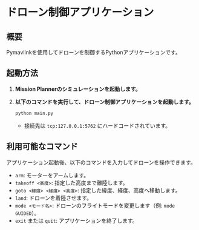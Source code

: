 # ドローン制御アプリケーション

## 概要

Pymavlinkを使用してドローンを制御するPythonアプリケーションです。

## 起動方法

1.  **Mission Plannerのシミュレーションを起動します。**
2.  **以下のコマンドを実行して、ドローン制御アプリケーションを起動します。**

    ```bash
    python main.py
    ```

    *   接続先は `tcp:127.0.0.1:5762` にハードコードされています。

## 利用可能なコマンド

アプリケーション起動後、以下のコマンドを入力してドローンを操作できます。

*   `arm`: モーターをアームします。
*   `takeoff <高度>`: 指定した高度まで離陸します。
*   `goto <緯度> <経度> <高度>`: 指定した緯度、経度、高度へ移動します。
*   `land`: ドローンを着陸させます。
*   `mode <モード名>`: ドローンのフライトモードを変更します（例: `mode GUIDED`）。
*   `exit` または `quit`: アプリケーションを終了します。